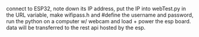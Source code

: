connect to ESP32, note down its IP address, put the IP into webTest.py in the URL variable, make wifipass.h and #define the username and password, run the python on a computer w/ webcam and load + power the esp board. data will be transferred to the rest api hosted by the esp.
